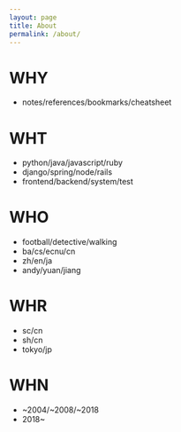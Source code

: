 ```yaml
---
layout: page
title: About
permalink: /about/
---
```


# WHY
- notes/references/bookmarks/cheatsheet

# WHT
- python/java/javascript/ruby
- django/spring/node/rails
- frontend/backend/system/test

# WHO
- football/detective/walking
- ba/cs/ecnu/cn
- zh/en/ja
- andy/yuan/jiang

# WHR
- sc/cn
- sh/cn
- tokyo/jp

# WHN
- ~2004/~2008/~2018
- 2018~